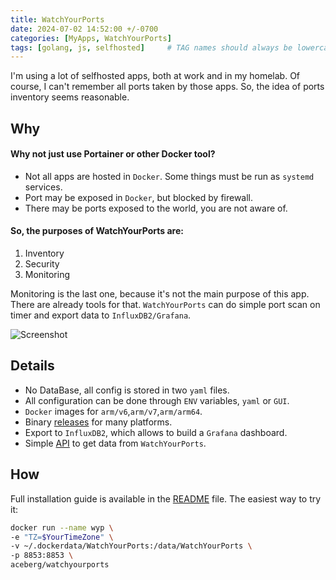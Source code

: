 ```yaml
---
title: WatchYourPorts
date: 2024-07-02 14:52:00 +/-0700
categories: [MyApps, WatchYourPorts]
tags: [golang, js, selfhosted]     # TAG names should always be lowercase
---
```


I'm using a lot of selfhosted apps, both at work and in my homelab. Of course, I can't remember all ports taken by those apps. So, the idea of ports inventory seems reasonable.

## Why

#### Why not just use Portainer or other Docker tool? 
- Not all apps are hosted in `Docker`. Some things must be run as `systemd` services.
- Port may be exposed in `Docker`, but blocked by firewall.
- There may be ports exposed to the world, you are not aware of. 

#### So, the purposes of WatchYourPorts are:
1. Inventory
2. Security 
3. Monitoring

Monitoring is the last one, because it's not the main purpose of this app. There are already tools for that. `WatchYourPorts` can do simple port scan on timer and export data to `InfluxDB2/Grafana`.

![Screenshot](https://raw.githubusercontent.com/aceberg/WatchYourPorts/main/assets/Screenshot1.png) 

## Details

- No DataBase, all config is stored in two `yaml` files.
- All configuration can be done through `ENV` variables, `yaml` or `GUI`.
- `Docker` images for `arm/v6`,`arm/v7`,`arm/arm64`.
- Binary [releases](https://github.com/aceberg/WatchYourPorts/releases) for many platforms.
- Export to `InfluxDB2`, which allows to build a `Grafana` dashboard.
- Simple [API](https://github.com/aceberg/watchyourports#api) to get data from `WatchYourPorts`.

## How
Full installation guide is available in the [README](https://github.com/aceberg/WatchYourPorts) file. The easiest way to try it:

```sh
docker run --name wyp \
-e "TZ=$YourTimeZone" \
-v ~/.dockerdata/WatchYourPorts:/data/WatchYourPorts \
-p 8853:8853 \
aceberg/watchyourports
```